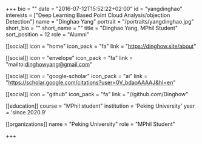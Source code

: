 +++
bio = ""
date = "2016-07-12T15:52:22+02:00"
id = "yangdinghao"
interests = ["Deep Learning Based Point Cloud Analysis/objection Detection"]
name = "Dinghao Yang"
portrait = "/portraits/yangdinghao.jpg"
short_bio = ""
short_name = ""
title = "Dinghao Yang, MPhil Student"
sort_position = 12
role = "Alumni"

[[social]]
    icon = "home"
    icon_pack = "fa"
    link = "https://dinghow.site/about"

[[social]]
    icon = "envelope"
    icon_pack = "fa"
    link = "mailto:dinghowyang@gmail.com"

[[social]]
    icon = "google-scholar"
    icon_pack = "ai"
    link = "https://scholar.google.com/citations?user=0V_bdaoAAAAJ&hl=en"

[[social]]
    icon = "github"
    icon_pack = "fa"
    link = "//github.com/Dinghow"

[[education]]
    course = "MPhil student"
    institution = 'Peking University'
    year = 'since 2020.9'

[[organizations]]
    name = "Peking University"
    role = "MPhil Student"

+++

